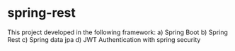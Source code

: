 # spring-rest
This project developed in the following framework:
  a) Spring Boot
  b) Spring Rest
  c) Spring data jpa
  d) JWT Authentication with spring security
  
